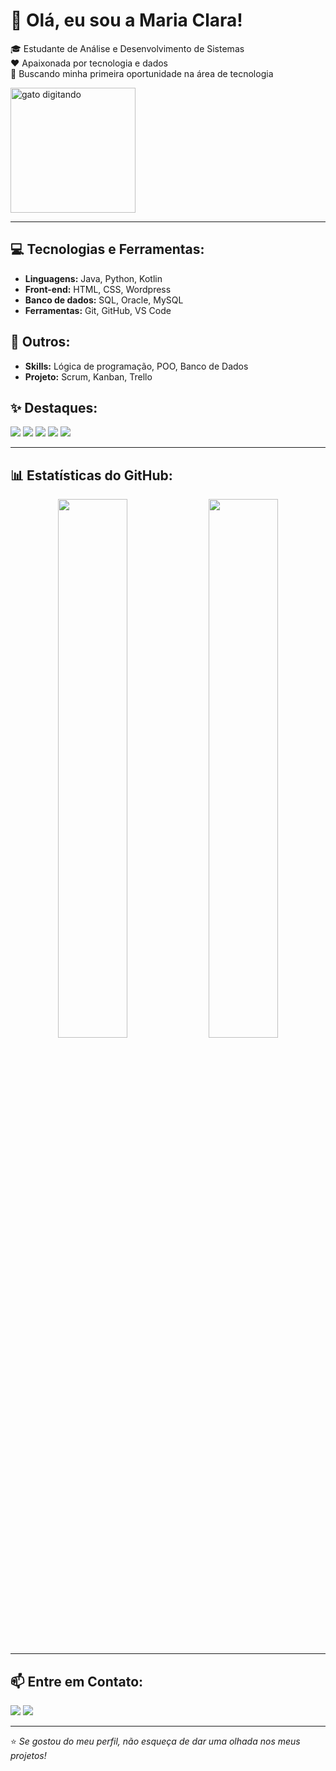 <h1>👋 Olá, eu sou a Maria Clara!</h1>

<p>
🎓 Estudante de Análise e Desenvolvimento de Sistemas <br>
❤️ Apaixonada por tecnologia e dados <br>
🚀 Buscando minha primeira oportunidade na área de tecnologia
</p>

<img src="https://media.giphy.com/media/lJNoBCvQYp7nq/giphy.gif" alt="gato digitando" width="200px">


---

## 💻 Tecnologias e Ferramentas:
- **Linguagens:** Java, Python, Kotlin
- **Front-end:** HTML, CSS, Wordpress
- **Banco de dados:** SQL, Oracle, MySQL
- **Ferramentas:** Git, GitHub, VS Code

## 🫡 Outros:
- **Skills:** Lógica de programação, POO, Banco de Dados
- **Projeto:** Scrum, Kanban, Trello

## ✨ Destaques:
<p align="left">
  <img src="https://img.shields.io/badge/Java-007396?style=for-the-badge&logo=openjdk&logoColor=white">
  <img src="https://img.shields.io/badge/SQL-4479A1?style=for-the-badge&logo=database&logoColor=white">
  <img src="https://img.shields.io/badge/Lógica%20de%20Programação-00A896?style=for-the-badge&logo=code&logoColor=white">
  <img src="https://img.shields.io/badge/Banco%20de%20Dados-1B4F72?style=for-the-badge&logo=database&logoColor=white">
  <img src="https://img.shields.io/badge/Scrum-5E60CE?style=for-the-badge&logo=scrumalliance&logoColor=white">
</p>

---

<!--
## 📂 Projetos em Destaque:
📌 **[Projeto 1](link-do-repositorio)** - Pequena descrição do que faz.  
📌 **[Projeto 2](link-do-repositorio)** - Pequena descrição do que faz.  
📌 **[Projeto 3](link-do-repositorio)** - Pequena descrição do que faz.  

---
-->

## 📊 Estatísticas do GitHub:
<p align="center">
  <img width="47%" src="https://github-readme-stats.vercel.app/api?username=MahhPaiva&show_icons=true&theme=tokyonight" />
  <img width="47%" src="https://github-readme-stats.vercel.app/api/top-langs/?username=MahhPaiva&layout=compact&theme=tokyonight" />
</p>

---

## 📫 Entre em Contato:
<p align="left">
  <a href="mailto:mariappaiva246@gmail.com"><img src="https://img.shields.io/badge/Gmail-D14836?style=for-the-badge&logo=gmail&logoColor=white"></a>
  <a href="https://www.linkedin.com/in/maria-clara-paiva-431808314/"><img src="https://img.shields.io/badge/-LinkedIn-blue?style=for-the-badge&logo=linkedin"></a>
</p>

---
⭐ *Se gostou do meu perfil, não esqueça de dar uma olhada nos meus projetos!*

